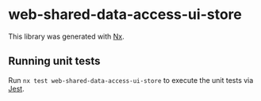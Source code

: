 # web-shared-data-access-ui-store

This library was generated with [Nx](https://nx.dev).

## Running unit tests

Run `nx test web-shared-data-access-ui-store` to execute the unit tests via [Jest](https://jestjs.io).
